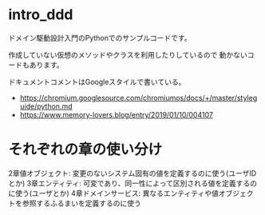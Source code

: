 # intro_ddd
ドメイン駆動設計入門のPythonでのサンプルコードです。

作成していない仮想のメソッドやクラスを利用したりしているので
動かないコードもあります。

ドキュメントコメントはGoogleスタイルで書いている。
- https://chromium.googlesource.com/chromiumos/docs/+/master/styleguide/python.md
- https://www.memory-lovers.blog/entry/2019/01/10/004107

# それぞれの章の使い分け
2章値オブジェクト: 変更のないシステム固有の値を定義するのに使う(ユーザIDとか)
3章エンティティ: 可変であり、同一性によって区別される値を定義するのに使う(ユーザとか)
4章ドメインサービス: 異なるエンティティや値オブジェクトを参照するふるまいを定義するのに使う
